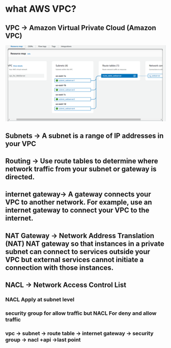 # what AWS VPC?

## VPC -> Amazon Virtual Private Cloud (Amazon VPC)
<div align="center">
  <img alt="Demo" src="../img/vpc.png" />
</div>

## Subnets -> A subnet is a range of IP addresses in your VPC

## Routing -> Use route tables to determine where network traffic from your subnet or gateway is directed.

## internet gateway->  A gateway connects your VPC to another network. For example, use an internet gateway to connect your VPC to the internet. 
## NAT Gateway ->  Network Address Translation (NAT) NAT gateway so that instances in a private subnet can connect to services outside your VPC but external services cannot initiate a connection with those instances.

## NACL -> Network Access Control List
 ### NACL Apply at subnet level 
 ### security group for allow traffic but NACL For deny and allow traffic  
 ### vpc -> subnet -> route table -> internet gateway -> security group -> nacl +api ->last point 